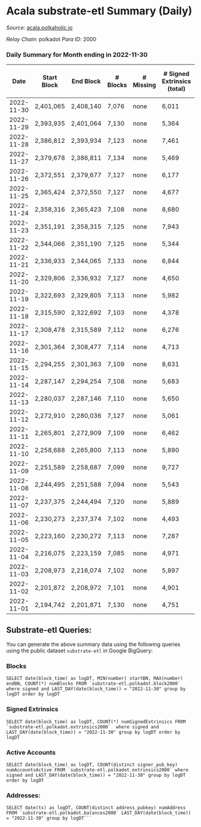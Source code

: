 # Acala substrate-etl Summary (Daily)

_Source_: [acala.polkaholic.io](https://acala.polkaholic.io)

*Relay Chain*: polkadot
*Para ID*: 2000



### Daily Summary for Month ending in 2022-11-30


| Date | Start Block | End Block | # Blocks | # Missing | # Signed Extrinsics (total) | # Active Accounts | # Addresses with Balances | # Events | # Transfers | # XCM Transfers In | # XCM Transfers Out |
| ---- | ----------- | --------- | -------- | --------- | --------------------------- | ----------------- | ------------------------- | -------- | ----------- | ------------------ | ------------------- |
| 2022-11-30 | 2,401,065 | 2,408,140 | 7,076 | none | 6,011 | 430 | 167,143 | 95,296 | 1,981 ($1,439,361) | 101 ($113,108) | 113 ($147,863) |
| 2022-11-29 | 2,393,935 | 2,401,064 | 7,130 | none | 5,364 | 437 | 167,089 | 91,821 | 2,294 ($1,081,728) | 113 ($113,509) | 122 ($135,129) |
| 2022-11-28 | 2,386,812 | 2,393,934 | 7,123 | none | 7,461 | 400 | 167,034 | 106,545 | 4,366 ($1,509,387) | 130 ($162,977) | 145 ($110,102) |
| 2022-11-27 | 2,379,678 | 2,386,811 | 7,134 | none | 5,469 | 433 | 166,993 | 90,942 | 1,916 ($938,747) | 75 ($44,655.14) | 117 ($107,349) |
| 2022-11-26 | 2,372,551 | 2,379,677 | 7,127 | none | 6,177 | 383 | 166,951 | 97,317 | 3,194 ($1,124,690) | 102 ($84,757.77) | 119 ($86,856.38) |
| 2022-11-25 | 2,365,424 | 2,372,550 | 7,127 | none | 4,677 | 373 | 166,903 | 86,702 | 1,653 ($942,800) | 101 ($109,422) | 132 ($77,190.46) |
| 2022-11-24 | 2,358,316 | 2,365,423 | 7,108 | none | 8,680 | 497 |  | 118,800 | 6,785 ($2,596,191) | 136 ($132,166) | 193 ($225,078) |
| 2022-11-23 | 2,351,191 | 2,358,315 | 7,125 | none | 7,943 | 888 | 166,784 | 114,650 | 5,468 ($3,067,099) | 202 ($179,047) | 249 ($152,430) |
| 2022-11-22 | 2,344,066 | 2,351,190 | 7,125 | none | 5,344 | 539 |  | 95,391 | 3,241 ($1,978,712) | 187 ($186,712) | 202 ($186,237) |
| 2022-11-21 | 2,336,933 | 2,344,065 | 7,133 | none | 6,844 | 523 |  | 104,080 | 4,245 ($1,123,018) | 150 ($48,742.94) | 158 ($11,018,175) |
| 2022-11-20 | 2,329,806 | 2,336,932 | 7,127 | none | 4,650 | 482 | 166,527 | 88,446 | 2,084 ($829,420) | 95 ($53,239.10) | 113 ($115,584) |
| 2022-11-19 | 2,322,693 | 2,329,805 | 7,113 | none | 5,982 | 398 | 166,454 | 96,019 | 3,125 ($1,674,755) | 70 ($22,602.41) | 65 ($121,039) |
| 2022-11-18 | 2,315,590 | 2,322,692 | 7,103 | none | 4,378 | 435 |  | 84,779 | 1,535 ($3,105,434) | 70 ($109,488) | 105 ($234,509) |
| 2022-11-17 | 2,308,478 | 2,315,589 | 7,112 | none | 6,276 | 462 | 166,337 | 99,017 | 2,997 ($14,156,867) | 79 ($116,041) | 134 ($105,770) |
| 2022-11-16 | 2,301,364 | 2,308,477 | 7,114 | none | 4,713 | 502 |  | 89,092 | 2,243 ($3,329,028) | 125 ($63,909.76) | 136 ($142,313) |
| 2022-11-15 | 2,294,255 | 2,301,363 | 7,109 | none | 8,631 | 513 |  | 115,799 | 5,455 ($2,905,576) | 111 ($77,199.41) | 118 ($121,408) |
| 2022-11-14 | 2,287,147 | 2,294,254 | 7,108 | none | 5,683 | 654 |  | 98,455 | 3,641 ($4,314,332) | 201 ($165,820) | 222 ($275,818) |
| 2022-11-13 | 2,280,037 | 2,287,146 | 7,110 | none | 5,650 | 676 |  | 98,768 | 3,805 ($5,376,366) | 201 ($145,548) | 196 ($159,187) |
| 2022-11-12 | 2,272,910 | 2,280,036 | 7,127 | none | 5,061 | 575 |  | 93,102 | 2,899 ($4,389,727) | 154 ($119,852) | 188 ($298,486) |
| 2022-11-11 | 2,265,801 | 2,272,909 | 7,109 | none | 6,462 | 608 |  | 105,695 | 4,627 ($9,892,005) | 238 ($396,074) | 275 ($1,431,921) |
| 2022-11-10 | 2,258,688 | 2,265,800 | 7,113 | none | 5,890 | 650 |  | 102,030 | 4,354 ($6,687,017) | 199 ($312,270) | 210 ($1,143,457) |
| 2022-11-09 | 2,251,589 | 2,258,687 | 7,099 | none | 9,727 | 862 |  | 134,964 | 8,939 ($21,839,167) | 370 ($758,907) | 361 ($909,062) |
| 2022-11-08 | 2,244,495 | 2,251,588 | 7,094 | none | 5,543 | 654 |  | 97,719 | 3,732 ($3,153,492) | 192 ($178,232) | 204 ($597,057) |
| 2022-11-07 | 2,237,375 | 2,244,494 | 7,120 | none | 5,889 | 529 |  | 98,217 | 3,923 ($2,176,734) | 119 ($253,882) | 178 ($277,135) |
| 2022-11-06 | 2,230,273 | 2,237,374 | 7,102 | none | 4,493 | 588 | 165,141 | 88,578 | 2,552 ($1,306,179) | 94 ($140,995) | 190 ($196,194) |
| 2022-11-05 | 2,223,160 | 2,230,272 | 7,113 | none | 7,287 | 691 | 165,097 | 108,827 | 5,327 ($1,636,390) | 105 ($76,739.43) | 201 ($330,981) |
| 2022-11-04 | 2,216,075 | 2,223,159 | 7,085 | none | 4,971 | 668 | 165,016 | 94,076 | 3,511 ($3,932,733) | 175 ($388,644) | 229 ($265,551) |
| 2022-11-03 | 2,208,973 | 2,216,074 | 7,102 | none | 5,897 | 556 | 164,949 | 98,288 | 3,776 ($2,016,108) | 140 ($218,636) | 225 ($215,624) |
| 2022-11-02 | 2,201,872 | 2,208,972 | 7,101 | none | 4,901 | 532 | 164,902 | 91,748 | 2,854 ($2,442,864) | 136 ($185,017) | 185 ($212,404) |
| 2022-11-01 | 2,194,742 | 2,201,871 | 7,130 | none | 4,751 | 664 |  | 92,075 | 3,089 ($2,173,283) | 161 ($296,752) | 203 ($429,544) |

## Substrate-etl Queries:
You can generate the above summary data using the following queries using the public dataset `substrate-etl` in Google BigQuery:


### Blocks
```
SELECT date(block_time) as logDT, MIN(number) startBN, MAX(number) endBN, COUNT(*) numBlocks FROM `substrate-etl.polkadot.block2000`  where signed and LAST_DAY(date(block_time)) = "2022-11-30" group by logDT order by logDT
```


### Signed Extrinsics
```
SELECT date(block_time) as logDT, COUNT(*) numSignedExtrinsics FROM `substrate-etl.polkadot.extrinsics2000`  where signed and LAST_DAY(date(block_time)) = "2022-11-30" group by logDT order by logDT
```


### Active Accounts
```
SELECT date(block_time) as logDT, COUNT(distinct signer_pub_key) numAccountsActive FROM `substrate-etl.polkadot.extrinsics2000` where signed and LAST_DAY(date(block_time)) = "2022-11-30" group by logDT order by logDT
```


### Addresses:
```
SELECT date(ts) as logDT, COUNT(distinct address_pubkey) numAddress FROM `substrate-etl.polkadot.balances2000` LAST_DAY(date(block_time)) = "2022-11-30" group by logDT```

